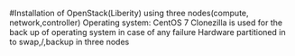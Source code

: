 
#Installation of OpenStack(Liberity) using three nodes(compute, network,controller)
Operating system: CentOS 7
Clonezilla is used for the back up of operating system in case of any failure 
Hardware partitioned in to swap,/,backup in three nodes



